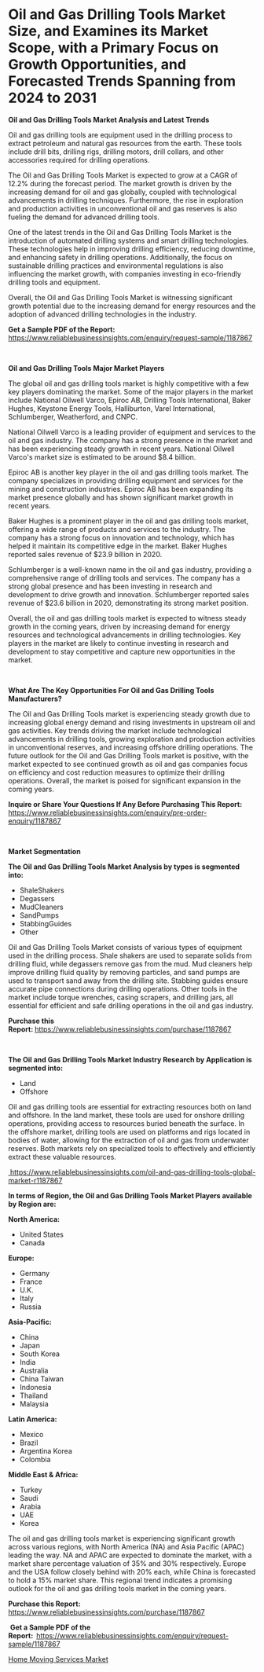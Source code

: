 <p><h1>Oil and Gas Drilling Tools Market Size, and Examines its Market Scope, with a Primary Focus on Growth Opportunities, and Forecasted Trends Spanning from 2024 to 2031</h1></p><p><strong>Oil and Gas Drilling Tools Market Analysis and Latest Trends</strong></p>
<p><p>Oil and gas drilling tools are equipment used in the drilling process to extract petroleum and natural gas resources from the earth. These tools include drill bits, drilling rigs, drilling motors, drill collars, and other accessories required for drilling operations.</p><p>The Oil and Gas Drilling Tools Market is expected to grow at a CAGR of 12.2% during the forecast period. The market growth is driven by the increasing demand for oil and gas globally, coupled with technological advancements in drilling techniques. Furthermore, the rise in exploration and production activities in unconventional oil and gas reserves is also fueling the demand for advanced drilling tools.</p><p>One of the latest trends in the Oil and Gas Drilling Tools Market is the introduction of automated drilling systems and smart drilling technologies. These technologies help in improving drilling efficiency, reducing downtime, and enhancing safety in drilling operations. Additionally, the focus on sustainable drilling practices and environmental regulations is also influencing the market growth, with companies investing in eco-friendly drilling tools and equipment.</p><p>Overall, the Oil and Gas Drilling Tools Market is witnessing significant growth potential due to the increasing demand for energy resources and the adoption of advanced drilling technologies in the industry.</p></p>
<p><strong>Get a Sample PDF of the Report:&nbsp;</strong> <a href="https://www.reliablebusinessinsights.com/enquiry/request-sample/1187867">https://www.reliablebusinessinsights.com/enquiry/request-sample/1187867</a></p>
<p>&nbsp;</p>
<p><strong>Oil and Gas Drilling Tools Major Market Players</strong></p>
<p><p>The global oil and gas drilling tools market is highly competitive with a few key players dominating the market. Some of the major players in the market include National Oilwell Varco, Epiroc AB, Drilling Tools International, Baker Hughes, Keystone Energy Tools, Halliburton, Varel International, Schlumberger, Weatherford, and CNPC.</p><p>National Oilwell Varco is a leading provider of equipment and services to the oil and gas industry. The company has a strong presence in the market and has been experiencing steady growth in recent years. National Oilwell Varco's market size is estimated to be around $8.4 billion.</p><p>Epiroc AB is another key player in the oil and gas drilling tools market. The company specializes in providing drilling equipment and services for the mining and construction industries. Epiroc AB has been expanding its market presence globally and has shown significant market growth in recent years.</p><p>Baker Hughes is a prominent player in the oil and gas drilling tools market, offering a wide range of products and services to the industry. The company has a strong focus on innovation and technology, which has helped it maintain its competitive edge in the market. Baker Hughes reported sales revenue of $23.9 billion in 2020.</p><p>Schlumberger is a well-known name in the oil and gas industry, providing a comprehensive range of drilling tools and services. The company has a strong global presence and has been investing in research and development to drive growth and innovation. Schlumberger reported sales revenue of $23.6 billion in 2020, demonstrating its strong market position.</p><p>Overall, the oil and gas drilling tools market is expected to witness steady growth in the coming years, driven by increasing demand for energy resources and technological advancements in drilling technologies. Key players in the market are likely to continue investing in research and development to stay competitive and capture new opportunities in the market.</p></p>
<p>&nbsp;</p>
<p><strong>What Are The Key Opportunities For Oil and Gas Drilling Tools Manufacturers?</strong></p>
<p><p>The Oil and Gas Drilling Tools market is experiencing steady growth due to increasing global energy demand and rising investments in upstream oil and gas activities. Key trends driving the market include technological advancements in drilling tools, growing exploration and production activities in unconventional reserves, and increasing offshore drilling operations. The future outlook for the Oil and Gas Drilling Tools market is positive, with the market expected to see continued growth as oil and gas companies focus on efficiency and cost reduction measures to optimize their drilling operations. Overall, the market is poised for significant expansion in the coming years.</p></p>
<p><strong>Inquire or Share Your Questions If Any Before Purchasing This Report:</strong> <a href="https://www.reliablebusinessinsights.com/enquiry/pre-order-enquiry/1187867">https://www.reliablebusinessinsights.com/enquiry/pre-order-enquiry/1187867</a></p>
<p>&nbsp;</p>
<p><strong>Market Segmentation</strong></p>
<p><strong>The Oil and Gas Drilling Tools Market Analysis by types is segmented into:</strong></p>
<p><ul><li>ShaleShakers</li><li>Degassers</li><li>MudCleaners</li><li>SandPumps</li><li>StabbingGuides</li><li>Other</li></ul></p>
<p><p>Oil and Gas Drilling Tools Market consists of various types of equipment used in the drilling process. Shale shakers are used to separate solids from drilling fluid, while degassers remove gas from the mud. Mud cleaners help improve drilling fluid quality by removing particles, and sand pumps are used to transport sand away from the drilling site. Stabbing guides ensure accurate pipe connections during drilling operations. Other tools in the market include torque wrenches, casing scrapers, and drilling jars, all essential for efficient and safe drilling operations in the oil and gas industry.</p></p>
<p><strong>Purchase this Report:&nbsp;</strong><a href="https://www.reliablebusinessinsights.com/purchase/1187867">https://www.reliablebusinessinsights.com/purchase/1187867</a></p>
<p>&nbsp;</p>
<p><strong>The Oil and Gas Drilling Tools Market Industry Research by Application is segmented into:</strong></p>
<p><ul><li>Land</li><li>Offshore</li></ul></p>
<p><p>Oil and gas drilling tools are essential for extracting resources both on land and offshore. In the land market, these tools are used for onshore drilling operations, providing access to resources buried beneath the surface. In the offshore market, drilling tools are used on platforms and rigs located in bodies of water, allowing for the extraction of oil and gas from underwater reserves. Both markets rely on specialized tools to effectively and efficiently extract these valuable resources.</p></p>
<p><a href="https://www.reliablebusinessinsights.com/oil-and-gas-drilling-tools-global-market-r1187867">&nbsp;https://www.reliablebusinessinsights.com/oil-and-gas-drilling-tools-global-market-r1187867</a></p>
<p><strong>In terms of Region, the Oil and Gas Drilling Tools Market Players available by Region are:</strong></p>
<p>
    <p> <strong> North America: </strong>
        <ul>
            <li>United States</li>
            <li>Canada</li>
        </ul>
        </p> 
    <p> <strong> Europe: </strong>
        <ul>
            <li>Germany</li>
            <li>France</li>
            <li>U.K.</li>
            <li>Italy</li>
            <li>Russia</li>
        </ul>
        </p> 
    <p> <strong> Asia-Pacific: </strong>
        <ul>
            <li>China</li>
            <li>Japan</li>
            <li>South Korea</li>
            <li>India</li>
            <li>Australia</li>
            <li>China Taiwan</li>
            <li>Indonesia</li>
            <li>Thailand</li>
            <li>Malaysia</li>
        </ul>
        </p> 
    <p> <strong> Latin America: </strong>
        <ul>
            <li>Mexico</li>
            <li>Brazil</li>
            <li>Argentina Korea</li>
            <li>Colombia</li>
        </ul>
        </p> 
    <p> <strong> Middle East & Africa: </strong>
        <ul>
            <li>Turkey</li>
            <li>Saudi</li>
            <li>Arabia</li>
            <li>UAE</li>
            <li>Korea</li>
        </ul>
    </p>
    </p>
<p><p>The oil and gas drilling tools market is experiencing significant growth across various regions, with North America (NA) and Asia Pacific (APAC) leading the way. NA and APAC are expected to dominate the market, with a market share percentage valuation of 35% and 30% respectively. Europe and the USA follow closely behind with 20% each, while China is forecasted to hold a 15% market share. This regional trend indicates a promising outlook for the oil and gas drilling tools market in the coming years.</p></p>
<p><strong>Purchase this Report: </strong><a href="https://www.reliablebusinessinsights.com/purchase/1187867">https://www.reliablebusinessinsights.com/purchase/1187867</a></p>
<p>&nbsp;<strong>Get a Sample PDF of the Report:&nbsp;&nbsp;</strong><a href="https://www.reliablebusinessinsights.com/enquiry/request-sample/1187867">https://www.reliablebusinessinsights.com/enquiry/request-sample/1187867</a></p>
<p><strong></strong></p>
<p><p><a href="https://view.publitas.com/reportprime-1/home-moving-services-market-size-growth-trends-statistics-forecasts-2024-2031/">Home Moving Services Market</a></p></p>